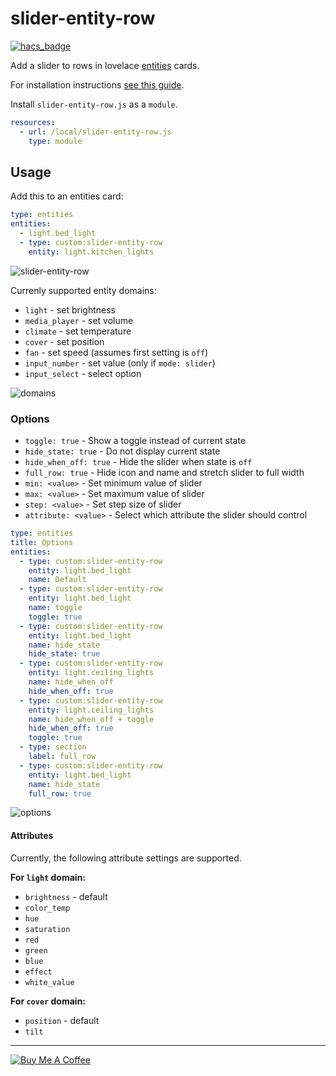 slider-entity-row
=================

[![hacs_badge](https://img.shields.io/badge/HACS-Default-orange.svg)](https://github.com/custom-components/hacs)

Add a slider to rows in lovelace [entities](https://www.home-assistant.io/lovelace/entities/) cards.

For installation instructions [see this guide](https://github.com/thomasloven/hass-config/wiki/Lovelace-Plugins).

Install `slider-entity-row.js` as a `module`.

```yaml
resources:
  - url: /local/slider-entity-row.js
    type: module
```

## Usage
Add this to an entities card:

```yaml
type: entities
entities:
  - light.bed_light
  - type: custom:slider-entity-row
    entity: light.kitchen_lights
```

![slider-entity-row](https://user-images.githubusercontent.com/1299821/59467898-15b16600-8e31-11e9-9924-53b108572d3a.png)

Currenly supported entity domains:

- `light` - set brightness
- `media_player` - set volume
- `climate` - set temperature
- `cover` - set position
- `fan` - set speed (assumes first setting is `off`)
- `input_number` - set value (only if `mode: slider`)
- `input_select` - select option

![domains](https://user-images.githubusercontent.com/1299821/59467899-1813c000-8e31-11e9-8abd-34c887a7db2a.png)

### Options

- `toggle: true` - Show a toggle instead of current state
- `hide_state: true` - Do not display current state
- `hide_when_off: true` - Hide the slider when state is `off`
- `full_row: true` - Hide icon and name and stretch slider to full width
- `min: <value>` - Set minimum value of slider
- `max: <value>` - Set maximum value of slider
- `step: <value>` - Set step size of slider
- `attribute: <value>` - Select which attribute the slider should control

```yaml
type: entities
title: Options
entities:
  - type: custom:slider-entity-row
    entity: light.bed_light
    name: Default
  - type: custom:slider-entity-row
    entity: light.bed_light
    name: toggle
    toggle: true
  - type: custom:slider-entity-row
    entity: light.bed_light
    name: hide_state
    hide_state: true
  - type: custom:slider-entity-row
    entity: light.ceiling_lights
    name: hide_when_off
    hide_when_off: true
  - type: custom:slider-entity-row
    entity: light.ceiling_lights
    name: hide_when_off + toggle
    hide_when_off: true
    toggle: true
  - type: section
    label: full_row
  - type: custom:slider-entity-row
    entity: light.bed_light
    name: hide_state
    full_row: true
```

![options](https://user-images.githubusercontent.com/1299821/59467902-19dd8380-8e31-11e9-9173-97c9b6be3179.png)

#### Attributes
Currently, the following attribute settings are supported.

**For `light` domain:**

- `brightness` - default
- `color_temp`
- `hue`
- `saturation`
- `red`
- `green`
- `blue`
- `effect`
- `white_value`

**For `cover` domain:**

- `position` - default
- `tilt`

---
<a href="https://www.buymeacoffee.com/uqD6KHCdJ" target="_blank"><img src="https://www.buymeacoffee.com/assets/img/custom_images/white_img.png" alt="Buy Me A Coffee" style="height: auto !important;width: auto !important;" ></a>
